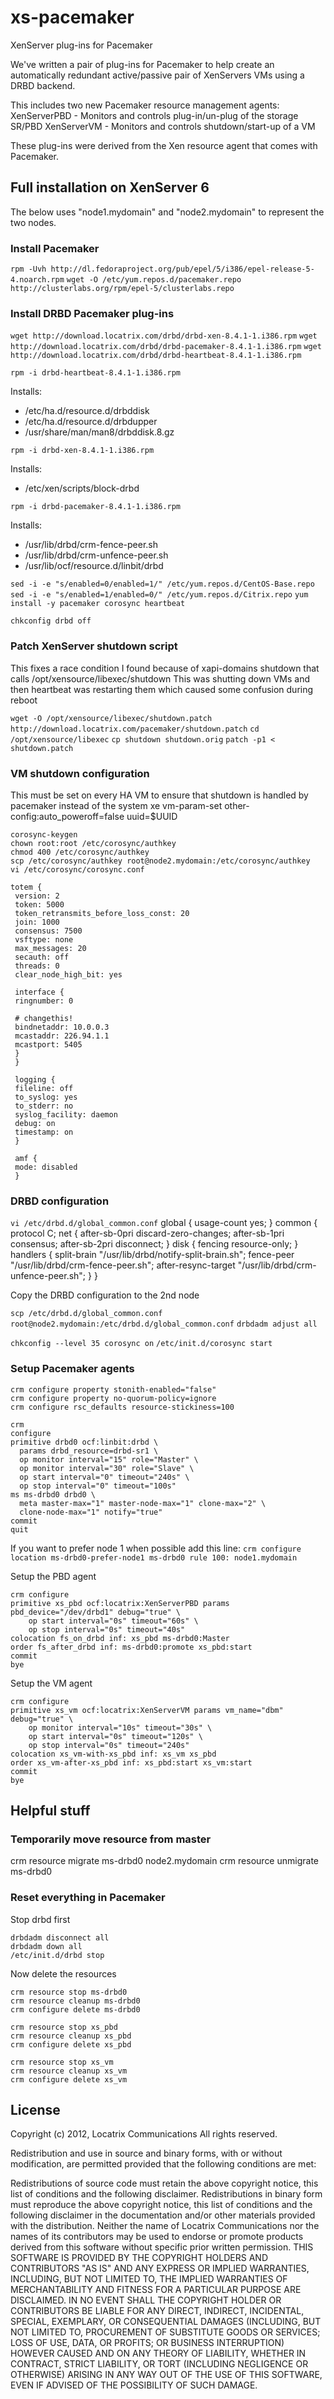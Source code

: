 xs-pacemaker
============

XenServer plug-ins for Pacemaker

We've written a pair of plug-ins for Pacemaker to help create an automatically redundant active/passive pair of XenServers VMs using a DRBD backend.

This includes two new Pacemaker resource management agents:
XenServerPBD - Monitors and controls plug-in/un-plug of the storage SR/PBD
XenServerVM - Monitors and controls shutdown/start-up of a VM

These plug-ins were derived from the Xen resource agent that comes with Pacemaker.

Full installation on XenServer 6
--------------------

The below uses "node1.mydomain" and "node2.mydomain" to represent the two nodes.

### Install Pacemaker
`rpm -Uvh http://dl.fedoraproject.org/pub/epel/5/i386/epel-release-5-4.noarch.rpm`
`wget -O /etc/yum.repos.d/pacemaker.repo http://clusterlabs.org/rpm/epel-5/clusterlabs.repo`

### Install DRBD Pacemaker plug-ins
`wget http://download.locatrix.com/drbd/drbd-xen-8.4.1-1.i386.rpm`
`wget http://download.locatrix.com/drbd/drbd-pacemaker-8.4.1-1.i386.rpm`
`wget http://download.locatrix.com/drbd/drbd-heartbeat-8.4.1-1.i386.rpm`

`rpm -i drbd-heartbeat-8.4.1-1.i386.rpm`

Installs:
* /etc/ha.d/resource.d/drbddisk
* /etc/ha.d/resource.d/drbdupper
* /usr/share/man/man8/drbddisk.8.gz

`rpm -i drbd-xen-8.4.1-1.i386.rpm`

Installs:
* /etc/xen/scripts/block-drbd

`rpm -i drbd-pacemaker-8.4.1-1.i386.rpm`

Installs:
* /usr/lib/drbd/crm-fence-peer.sh
* /usr/lib/drbd/crm-unfence-peer.sh
* /usr/lib/ocf/resource.d/linbit/drbd

`sed -i -e "s/enabled=0/enabled=1/" /etc/yum.repos.d/CentOS-Base.repo`
`sed -i -e "s/enabled=1/enabled=0/" /etc/yum.repos.d/Citrix.repo`
`yum install -y pacemaker corosync heartbeat`

`chkconfig drbd off`

### Patch XenServer shutdown script
This fixes a race condition I found because of xapi-domains shutdown that calls  /opt/xensource/libexec/shutdown
This was shutting down VMs and then heartbeat was restarting them which caused some confusion during reboot

`wget -O /opt/xensource/libexec/shutdown.patch http://download.locatrix.com/pacemaker/shutdown.patch`
`cd /opt/xensource/libexec`
`cp shutdown shutdown.orig`
`patch -p1 < shutdown.patch`

### VM shutdown configuration
This must be set on every HA VM to ensure that shutdown is handled by pacemaker instead of the system
xe vm-param-set other-config:auto_poweroff=false uuid=$UUID

	corosync-keygen
	chown root:root /etc/corosync/authkey
	chmod 400 /etc/corosync/authkey
	scp /etc/corosync/authkey root@node2.mydomain:/etc/corosync/authkey
	vi /etc/corosync/corosync.conf

	totem {
	 version: 2
	 token: 5000
	 token_retransmits_before_loss_const: 20
	 join: 1000
	 consensus: 7500
	 vsftype: none
	 max_messages: 20
	 secauth: off
	 threads: 0
	 clear_node_high_bit: yes

	 interface {
	 ringnumber: 0

	 # changethis!
	 bindnetaddr: 10.0.0.3
	 mcastaddr: 226.94.1.1
	 mcastport: 5405
	 }
	 }

	 logging {
	 fileline: off
	 to_syslog: yes
	 to_stderr: no
	 syslog_facility: daemon
	 debug: on
	 timestamp: on
	 }

	 amf {
	 mode: disabled
	 }


### DRBD configuration

`vi /etc/drbd.d/global_common.conf`
	global 
	{ 
		usage-count yes; 
	}
	common 
	{
		protocol C;
		net 
		{
			after-sb-0pri discard-zero-changes;
			after-sb-1pri consensus;
			after-sb-2pri disconnect;
		}
		disk 
		{ 
			fencing resource-only;
		}
		handlers 
		{
			split-brain "/usr/lib/drbd/notify-split-brain.sh"; 
			fence-peer "/usr/lib/drbd/crm-fence-peer.sh";
			after-resync-target "/usr/lib/drbd/crm-unfence-peer.sh";
		}
	}

Copy the DRBD configuration to the 2nd node

`scp /etc/drbd.d/global_common.conf root@node2.mydomain:/etc/drbd.d/global_common.conf`
`drbdadm adjust all`

`chkconfig --level 35 corosync on`
`/etc/init.d/corosync start`

### Setup Pacemaker agents

	crm configure property stonith-enabled="false"
	crm configure property no-quorum-policy=ignore
	crm configure rsc_defaults resource-stickiness=100

	crm
	configure
	primitive drbd0 ocf:linbit:drbd \
	  params drbd_resource=drbd-sr1 \
	  op monitor interval="15" role="Master" \
	  op monitor interval="30" role="Slave" \
	  op start interval="0" timeout="240s" \
	  op stop interval="0" timeout="100s"
	ms ms-drbd0 drbd0 \
	  meta master-max="1" master-node-max="1" clone-max="2" \
	  clone-node-max="1" notify="true"
	commit
	quit


If you want to prefer node 1 when possible add this line:
`crm configure location ms-drbd0-prefer-node1 ms-drbd0 rule 100: node1.mydomain`

Setup the PBD agent

	crm configure
	primitive xs_pbd ocf:locatrix:XenServerPBD params pbd_device="/dev/drbd1" debug="true" \
		op start interval="0s" timeout="60s" \
		op stop interval="0s" timeout="40s" 
	colocation fs_on_drbd inf: xs_pbd ms-drbd0:Master
	order fs_after_drbd inf: ms-drbd0:promote xs_pbd:start
	commit
	bye

Setup the VM agent

	crm configure
	primitive xs_vm ocf:locatrix:XenServerVM params vm_name="dbm" debug="true" \
		op monitor interval="10s" timeout="30s" \
		op start interval="0s" timeout="120s" \
		op stop interval="0s" timeout="240s" 
	colocation xs_vm-with-xs_pbd inf: xs_vm xs_pbd
	order xs_vm-after-xs_pbd inf: xs_pbd:start xs_vm:start
	commit
	bye

Helpful stuff
--------------------

### Temporarily move resource from master
crm resource migrate ms-drbd0 node2.mydomain
crm resource unmigrate ms-drbd0

### Reset everything in Pacemaker

Stop drbd first

	drbdadm disconnect all
	drbdadm down all
	/etc/init.d/drbd stop

Now delete the resources

	crm resource stop ms-drbd0
	crm resource cleanup ms-drbd0
	crm configure delete ms-drbd0

	crm resource stop xs_pbd
	crm resource cleanup xs_pbd
	crm configure delete xs_pbd

	crm resource stop xs_vm
	crm resource cleanup xs_vm
	crm configure delete xs_vm

License
--------------------

Copyright (c) 2012, Locatrix Communications
All rights reserved.

Redistribution and use in source and binary forms, with or without modification, are permitted provided that the following conditions are met:

Redistributions of source code must retain the above copyright notice, this list of conditions and the following disclaimer.
Redistributions in binary form must reproduce the above copyright notice, this list of conditions and the following disclaimer in the documentation and/or other materials provided with the distribution.
Neither the name of Locatrix Communications nor the names of its contributors may be used to endorse or promote products derived from this software without specific prior written permission.
THIS SOFTWARE IS PROVIDED BY THE COPYRIGHT HOLDERS AND CONTRIBUTORS "AS IS" AND ANY EXPRESS OR IMPLIED WARRANTIES, INCLUDING, BUT NOT LIMITED TO, THE IMPLIED WARRANTIES OF MERCHANTABILITY AND FITNESS FOR A PARTICULAR PURPOSE ARE DISCLAIMED. IN NO EVENT SHALL THE COPYRIGHT HOLDER OR CONTRIBUTORS BE LIABLE FOR ANY DIRECT, INDIRECT, INCIDENTAL, SPECIAL, EXEMPLARY, OR CONSEQUENTIAL DAMAGES (INCLUDING, BUT NOT LIMITED TO, PROCUREMENT OF SUBSTITUTE GOODS OR SERVICES; LOSS OF USE, DATA, OR PROFITS; OR BUSINESS INTERRUPTION) HOWEVER CAUSED AND ON ANY THEORY OF LIABILITY, WHETHER IN CONTRACT, STRICT LIABILITY, OR TORT (INCLUDING NEGLIGENCE OR OTHERWISE) ARISING IN ANY WAY OUT OF THE USE OF THIS SOFTWARE, EVEN IF ADVISED OF THE POSSIBILITY OF SUCH DAMAGE.